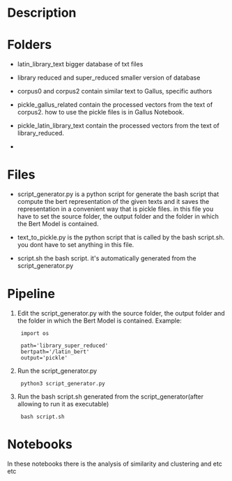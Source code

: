 # Description 


# Folders
- latin_library_text bigger database of txt files

- library reduced and super_reduced smaller version of database

- corpus0 and corpus2 contain similar text to Gallus, specific authors

- pickle_gallus_related contain the processed vectors from the text 
of corpus2. how to use the pickle files is in Gallus Notebook.

- pickle_latin_library_text contain the processed vectors from the text of library_reduced.

- 

# Files
- script_generator.py is a python script for generate the bash script that compute the bert representation of the given texts and it saves the representation in a convenient way that is pickle files.
in this file you have to set the source folder, the output folder and the folder in which the Bert Model is contained.

- text_to_pickle.py is the python script that is called by the bash script.sh.
you dont have to set anything in this file.

- script.sh the bash script. it's automatically generated from the script_generator.py

# Pipeline

1. Edit the script_generator.py with the source folder, the output folder and the folder in which the Bert Model is contained.
Example:

        import os

        path='library_super_reduced' 
        bertpath='/latin_bert' 
        output='pickle'

  
2. Run the script_generator.py 

        python3 script_generator.py
    
    
3. Run the bash script.sh generated from the script_generator(after allowing to run it as executable)
        
        bash script.sh
        
        
# Notebooks
In these notebooks there is the analysis of similarity and clustering and etc etc

  
  
  
  
  
  
  
  
  
  
